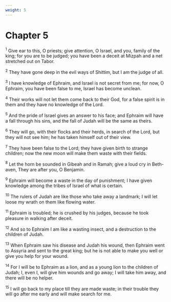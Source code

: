 ```yaml
---
weight: 5
---
```


# Chapter 5

<sup>1</sup> Give ear to this, O priests; give attention, O Israel, and you, family of the king; for you are to be judged; you have been a deceit at Mizpah and a net stretched out on Tabor. 

<sup>2</sup> They have gone deep in the evil ways of Shittim, but I am the judge of all. 

<sup>3</sup> I have knowledge of Ephraim, and Israel is not secret from me; for now, O Ephraim, you have been false to me, Israel has become unclean. 

<sup>4</sup> Their works will not let them come back to their God, for a false spirit is in them and they have no knowledge of the Lord. 

<sup>5</sup> And the pride of Israel gives an answer to his face; and Ephraim will have a fall through his sins, and the fall of Judah will be the same as theirs. 

<sup>6</sup> They will go, with their flocks and their herds, in search of the Lord, but they will not see him; he has taken himself out of their view. 

<sup>7</sup> They have been false to the Lord; they have given birth to strange children; now the new moon will make them waste with their fields. 

<sup>8</sup> Let the horn be sounded in Gibeah and in Ramah; give a loud cry in Beth-aven, They are after you, O Benjamin. 

<sup>9</sup> Ephraim will become a waste in the day of punishment; I have given knowledge among the tribes of Israel of what is certain. 

<sup>10</sup> The rulers of Judah are like those who take away a landmark; I will let loose my wrath on them like flowing water. 

<sup>11</sup> Ephraim is troubled; he is crushed by his judges, because he took pleasure in walking after deceit. 

<sup>12</sup> And so to Ephraim I am like a wasting insect, and a destruction to the children of Judah. 

<sup>13</sup> When Ephraim saw his disease and Judah his wound, then Ephraim went to Assyria and sent to the great king; but he is not able to make you well or give you help for your wound. 

<sup>14</sup> For I will be to Ephraim as a lion, and as a young lion to the children of Judah; I, even I, will give him wounds and go away; I will take him away, and there will be no helper. 

<sup>15</sup> I will go back to my place till they are made waste; in their trouble they will go after me early and will make search for me. 


